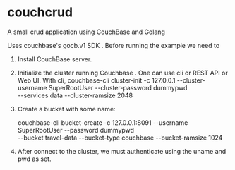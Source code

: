 # couchcrud
A small crud application using CouchBase and Golang

Uses couchbase's gocb.v1 SDK .
Before running the example we need to
1. Install CouchBase server.
2. Initialize the cluster running Couchbase . One can use cli or REST API or Web UI. With cli,
     couchbase-cli cluster-init -c 127.0.0.1 --cluster-username SuperRootUser --cluster-password dummypwd \
     --services data --cluster-ramsize 2048
     
3. Create a bucket with some name:

      couchbase-cli bucket-create -c 127.0.0.1:8091 --username SuperRootUser  --password dummypwd \
      --bucket travel-data --bucket-type couchbase --bucket-ramsize 1024
      
4. After connect to the cluster, we must authenticate using the uname and pwd as set.

